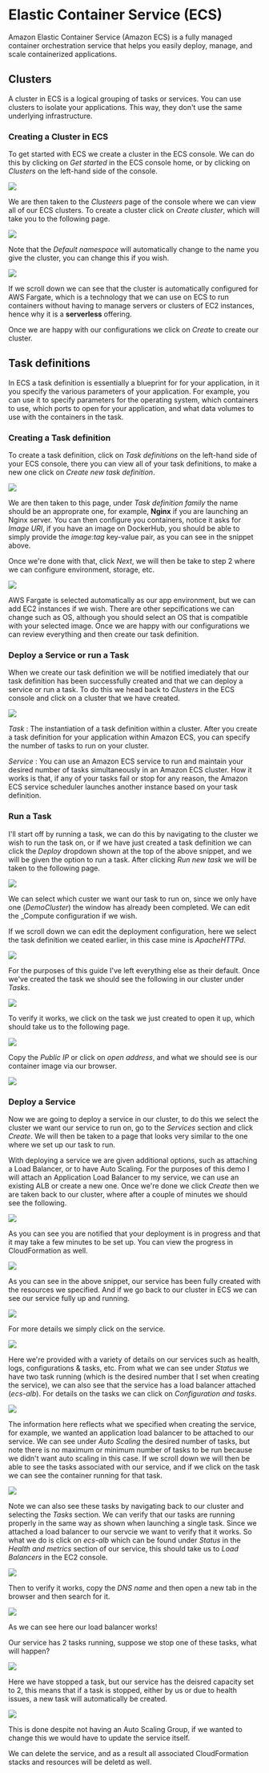 # Elastic Container Service (ECS)
Amazon Elastic Container Service (Amazon ECS) is a fully managed container orchestration service that helps you easily deploy, manage, and scale containerized applications.

## Clusters
A cluster in ECS is a logical grouping of tasks or services. You can use clusters to isolate your applications. This way, they don't use the same underlying infrastructure.

### Creating a Cluster in ECS
To get started with ECS we create a cluster in the ECS console. We can do this by clicking on _Get started_ in the ECS console home, or by clicking on _Clusters_ on the left-hand side of the console. 

![](images/clusters.png)

We are then taken to the _Clusteers_ page of the console where we can view all of our ECS clusters. To create a cluster click on _Create cluster_, which will take you to the following page.

![](images/create-cluster.png)

Note that the _Default namespace_ will automatically change to the name you give the cluster, you can change this if you wish.

![](images/create-cluster-infra.png)

If we scroll down we can see that the cluster is automatically configured for AWS Fargate, which is a technology that we can use on ECS to run containers without having to manage servers or clusters of EC2 instances, hence why it is a __serverless__ offering.

Once we are happy with our configurations we click on _Create_ to create our cluster.

## Task definitions
In ECS a task definition is essentially a blueprint for for your application, in it you specify the various parameters of your application. For example, you can use it to specify parameters for the operating system, which containers to use, which ports to open for your application, and what data volumes to use with the containers in the task.

### Creating a Task definition
To create a task definition, click on _Task definitions_ on the left-hand side of your ECS console, there you can view all of your task definitions, to make a new one click on _Create new task definition_.

![](images/create-task-def.png)

We are then taken to this page, under _Task definition family_ the name should be an approprate one, for example, __Nginx__ if you are launching an Nginx server. You can then configure you containers, notice it asks for _Image URI_, if you have an image on DockerHub, you should be able to simply provide the _image:tag_ key-value pair, as you can see in the snippet above.

Once we're done with that, click _Next_, we will then be take to step 2 where we can configure environment, storage, etc.

![](images/create-td-config-env.png)

AWS Fargate is selected automatically as our app environment, but we can add EC2 instances if we wish. There are other sepcifications we can change such as OS, although you should select an OS that is compatible with your selected image. Once we are happy with our configurations we can review everything and then create our task definition.

### Deploy a Service or run a Task
When we create our task definition we will be notified imediately that our task definition has been successfully created and that we can deploy a service or run a task. To do this we head back to _Clusters_ in the ECS console and click on a cluster that we have created.

![](images/democluster.png)

_Task_ : The instantiation of a task definition within a cluster. After you create a task definition for your application within Amazon ECS, you can specify the number of tasks to run on your cluster.

_Service_ : You can use an Amazon ECS service to run and maintain your desired number of tasks simultaneously in an Amazon ECS cluster. How it works is that, if any of your tasks fail or stop for any reason, the Amazon ECS service scheduler launches another instance based on your task definition.

### Run a Task
I'll start off by running a task, we can do this by navigating to the cluster we wish to run the task on, or if we have just created a task definition we can click the _Deploy_ dropdown shown at the top of the above snippet, and we will be given the option to run a task. After clicking _Run new task_ we will be taken to the following page.

![](images/run-task.png)

We can select which custer we want our task to run on, since we only have one (_DemoCluster_) the window has already been completed. We can edit the _Compute configuration if we wish.

If we scroll down we can edit the deployment configuration, here we select the task definition we ceated earlier, in this case mine is _ApacheHTTPd_.

![](images/deploy-config.png)

For the purposes of this guide I've left everything else as their default. Once we've created the task we should see the following in our cluster under _Tasks_.

![](images/tasks.png)

To verify it works, we click on the task we just created to open it up, which should take us to the following page.

![](images/demotask.png)

Copy the _Public IP_ or click on _open address_, and what we should see is our container image via our browser.

![](images/ecs-http-browser.png)

### Deploy a Service
Now we are going to deploy a service in our cluster, to do this we select the cluster we want our service to run on, go to the _Services_ section and click _Create_. We will then be taken to a page that looks very similar to the one where we set up our task to run.

With deploying a service we are given additional options, such as attaching a Load Balancer, or to have Auto Scaling. For the purposes of this demo I will attach an Application Load Balancer to my service, we can use an existing ALB or create a new one. Once we're done we click _Create_ then we are taken back to our cluster, where after a couple of minutes we should see the following.

![](images/services.png)

As you can see you are notified that your deployment is in progress and that it may take a few minutes to be set up. You can view the progress in CloudFormation as well.

![](images/ecs-cloudformation.png)

As you can see in the above snippet, our service has been fully created with the resources we specified. And if we go back to our cluster in ECS we can see our service fully up and running.

![](images/deploy-success.png)

For more details we simply click on the service.

![](images/httpd-service.png)

Here we're provided with a variety of details on our services such as health, logs, configurations & tasks, etc. From what we can see under _Status_ we have two task running (which is the desired number that I set when creating the service), we can also see that the service has a load balancer attached (_ecs-alb_). For details on the tasks we can click on _Configuration and tasks_.

![](images/service-config.png)

The information here reflects what we specified when creating the service, for example, we wanted an application load balancer to be attached to our service. We can see under _Auto Scaling_ the desired number of tasks, but note there is no maximum or minimum number of tasks to be run because we didn't want auto scaling in this case. If we scroll down we will then be able to see the tasks associated with our service, and if we click on the task we can see the container running for that task.

![](images/service-tasks.png)

Note we can also see these tasks by navigating back to our cluster and selecting the _Tasks_ section. We can verify that our tasks are running properly in the same way as shown when launching a single task. Since we attached a load balancer to our servcie we want to verify that it works. So what we do is click on _ecs-alb_ which can be found under _Status_ in the _Health and metrics_ section of our service, this should take us to _Load Balancers_ in the EC2 console.

![](images/ecs-alb.png)

Then to verify it works, copy the _DNS name_ and then open a new tab in the browser and then search for it. 

![](images/ecs-alb-browser.png)

As we can see here our load balancer works!

Our service has 2 tasks running, suppose we stop one of these tasks, what will happen?

![](images/stop-task.png)

Here we have stopped a task, but our service has the deisred capacity set to 2, this means that if a task is stopped, either by us or due to health issues, a new task will automatically be created.

![](images/new-task.png)

This is done despite not having an Auto Scaling Group, if we wanted to change this we would have to update the service itself.

We can delete the service, and as a result all associated CloudFormation stacks and resources will be deletd as well.